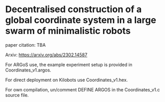 # Decentralised construction of a global coordinate system in a large swarm of minimalistic robots

paper citation: TBA

Arxiv: https://arxiv.org/abs/2302.14587


For ARGoS use, the example experiment setup is provided in Coordinates_v1.argos.

For direct deployment on Kilobots use Coordinates_v1.hex.

For own compilation, un/comment  DEFINE ARGOS in the Coordinates_v1.c source file.


